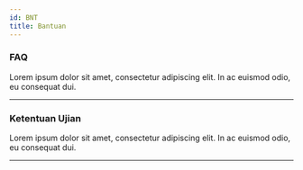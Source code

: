 ```yaml
---
id: BNT
title: Bantuan
---
```


### FAQ

Lorem ipsum dolor sit amet, consectetur adipiscing elit. In ac euismod odio, eu consequat dui.

---

### Ketentuan Ujian
Lorem ipsum dolor sit amet, consectetur adipiscing elit. In ac euismod odio, eu consequat dui.

---